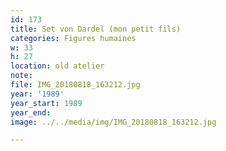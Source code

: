 ```yaml
---
id: 173
title: Set von Dardel (mon petit fils)
categories: Figures humaines
w: 33
h: 27
location: old atelier
note:
file: IMG_20180818_163212.jpg
year: '1989'
year_start: 1989
year_end:
image: ../../media/img/IMG_20180818_163212.jpg

---
```

